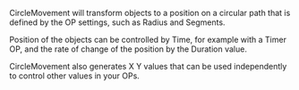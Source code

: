 CircleMovement will transform objects to a position on a circular path that is defined by the OP settings, such as Radius and Segments.

Position of the objects can be controlled by Time, for example with a Timer OP, and the rate of change of the position by the Duration value.

CircleMovement also generates X Y values that can be used independently to control other values in your OPs.
